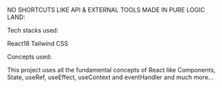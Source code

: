 NO SHORTCUTS LIKE API & EXTERNAL TOOLS
MADE IN PURE LOGIC LAND:

Tech stacks used:

React18
Tailwind CSS


Concepts used:

This project uses all the fundamental concepts of
React like Components, State, useRef, useEffect, useContext and eventHandler and much more...
